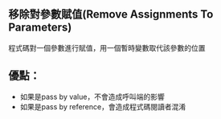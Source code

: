 ## 移除對參數賦值(Remove Assignments To Parameters)

程式碼對一個參數進行賦值，用一個暫時變數取代該參數的位置

## 優點：
* 如果是pass by value，不會造成呼叫端的影響
* 如果是pass by reference，會造成程式碼閱讀者混淆




